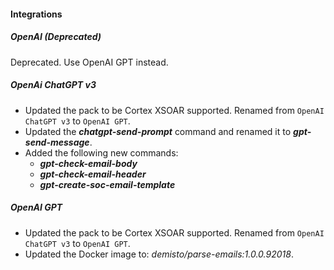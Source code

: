 
#### Integrations

##### OpenAI (Deprecated)

Deprecated. Use OpenAI GPT instead.

##### OpenAi ChatGPT v3
- Updated the pack to be Cortex XSOAR supported. Renamed from `OpenAI ChatGPT v3` to `OpenAI GPT`.
- Updated the ***chatgpt-send-prompt*** command and renamed it to ***gpt-send-message***.
- Added the following new commands:
  - ***gpt-check-email-body***
  - ***gpt-check-email-header***
  - ***gpt-create-soc-email-template***


##### OpenAI GPT

- Updated the pack to be Cortex XSOAR supported. Renamed from `OpenAI ChatGPT v3` to `OpenAI GPT`.
- Updated the Docker image to: *demisto/parse-emails:1.0.0.92018*.
